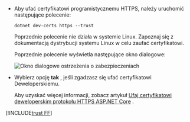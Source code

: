 * Aby ufać certyfikatowi programistycznemu HTTPS, należy uruchomić następujące polecenie:

  ```dotnetcli
  dotnet dev-certs https --trust
  ```
  
  Poprzednie polecenie nie działa w systemie Linux. Zapoznaj się z dokumentacją dystrybucji systemu Linux w celu zaufać certyfikatowi.

  Poprzednie polecenie wyświetla następujące okno dialogowe:

  ![Okno dialogowe ostrzeżenia o zabezpieczeniach](~/getting-started/_static/cert.png)

* Wybierz opcję **tak** , jeśli zgadzasz się ufać certyfikatowi Deweloperskiemu.

  Aby uzyskać więcej informacji, zobacz artykuł [Ufaj certyfikatowi deweloperskim protokołu HTTPS ASP.NET Core](xref:security/enforcing-ssl#trust-the-aspnet-core-https-development-certificate-on-windows-and-macos) .
  
[!INCLUDE[trust FF](~/includes/trust-ff.md)]